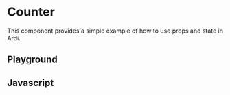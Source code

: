 # Counter

This component provides a simple example of how to use props and state in Ardi.

<script src="/components/counter.js" type="module"></script>

## Playground

<element-story>
<script type="application/json">
  {
    "step": {
      "type": "number"
    }
  }
</script>
<ardi-counter step="3"></ardi-counter>
</element-story>

## Javascript

[](../components/counter.js ':include')
